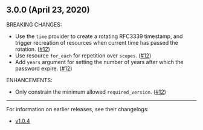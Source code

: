 ## 3.0.0 (April 23, 2020)

BREAKING CHANGES:

- Use the `time` provider to create a rotating RFC3339 timestamp, and trigger recreation of resources when current time has passed the rotation. ([#12](https://github.com/innovationnorway/terraform-azuread-service-principal/pull/12))
- Use resource `for_each` for repetition over `scopes`. ([#12](https://github.com/innovationnorway/terraform-azuread-service-principal/pull/12))
- Add `years` argument for setting the number of years after which the password expire. ([#12](https://github.com/innovationnorway/terraform-azuread-service-principal/pull/12))

ENHANCEMENTS:

- Only constrain the minimum allowed `required_version`. ([#12](https://github.com/innovationnorway/terraform-azuread-service-principal/pull/12))

---

For information on earlier releases, see their changelogs:

- [v1.0.4](https://github.com/innovationnorway/terraform-azuread-service-principal/blob/v1.0.4/CHANGELOG.md)
